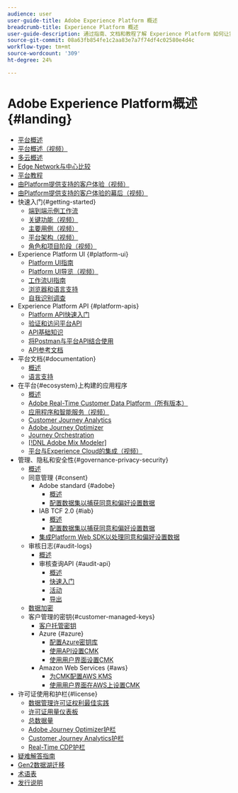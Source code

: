 ```yaml
---
audience: user
user-guide-title: Adobe Experience Platform 概述
breadcrumb-title: Experience Platform 概述
user-guide-description: 通过指南、文档和教程了解 Experience Platform 如何让实时地为客户投放个性化体验成为可能。
source-git-commit: 08a63fb854fe1c2aa83e7a7f74df4c02580e4d4c
workflow-type: tm+mt
source-wordcount: '309'
ht-degree: 24%

---
```



# Adobe Experience Platform概述 {#landing}

* [平台概述](home.md)
* [平台概述（视频）](video/platform-overview.md)
* [多云概述](multi-cloud.md)
* [Edge Network与中心比较](./edge-and-hub-comparison.md)
* [平台教程](https://experienceleague.adobe.com/docs/platform-learn/tutorials/overview.html)
* [由Platform提供支持的客户体验（视频）](video/customer-experience.md)
* [由Platform提供支持的客户体验的幕后（视频）](video/customer-experience-bts.md)
* 快速入门{#getting-started}
   * [端到端示例工作流](end-to-end-tutorial.md)
   * [关键功能（视频）](video/key-capabilities.md)
   * [主要用例（视频）](video/platform-use-cases.md)
   * [平台架构（视频）](video/platform-architecture.md)
   * [角色和项目阶段（视频）](video/roles-project-phases.md)
* Experience Platform UI {#platform-ui}
   * [Platform UI指南](ui-guide.md)
   * [Platform UI导览（视频）](video/platform-ui.md)
   * [工作流UI指南](workflows.md)
   * [浏览器和语言支持](browser-language-support.md)
   * [自我识别调查](self-identification.md)
* Experience Platform API {#platform-apis}
   * [Platform API快速入门](api-guide.md)
   * [验证和访问平台API](api-authentication.md)
   * [API基础知识](api-fundamentals.md)
   * [将Postman与平台API结合使用](postman.md)
   * [API参考文档](https://www.adobe.com/go/platform-api-reference-en)
* 平台文档{#documentation}
   * [概述](documentation/overview.md)
   * [语言支持](documentation/language-support.md)
* 在平台{#ecosystem}上构建的应用程序
   * [概述](application-services.md)
   * [Adobe Real-Time Customer Data Platform（所有版本）](https://experienceleague.adobe.com/docs/real-time-customer-data-platform.html)
   * [应用程序和智能服务（视频）](video/application-intelligent-services.md)
   * [Customer Journey Analytics](https://experienceleague.adobe.com/docs/customer-journey-analytics.html?lang=zh-Hans)
   * [Adobe Journey Optimizer](https://experienceleague.adobe.com/docs/journey-optimizer.html?lang=zh-Hans)
   * [Journey Orchestration](https://experienceleague.adobe.com/docs/journey-orchestration.html)
   * [[!DNL Adobe Mix Modeler]](https://experienceleague.adobe.com/docs/mix-modeler.html)
   * [平台与Experience Cloud的集成（视频）](video/experience-cloud-integrations.md)
* 管理、隐私和安全性{#governance-privacy-security}
   * [概述](./governance-privacy-security/overview.md)
   * 同意管理 {#consent}
      * Adobe standard {#adobe}
         * [概述](./governance-privacy-security/consent/adobe/overview.md)
         * [配置数据集以捕获同意和偏好设置数据](./governance-privacy-security/consent/adobe/dataset.md)
      * IAB TCF 2.0 {#iab}
         * [概述](./governance-privacy-security/consent/iab/overview.md)
         * [配置数据集以捕获同意和偏好设置数据](./governance-privacy-security/consent/iab/dataset.md)
      * [集成Platform Web SDK以处理同意和偏好设置数据](./governance-privacy-security/consent/sdk.md)
   * 审核日志{#audit-logs}
      * [概述](./governance-privacy-security/audit-logs/overview.md)
      * 审核查询API {#audit-api}
         * [概述](./governance-privacy-security/audit-logs/api/overview.md)
         * [快速入门](./governance-privacy-security/audit-logs/api/getting-started.md)
         * [活动](./governance-privacy-security/audit-logs/api/events.md)
         * [导出](./governance-privacy-security/audit-logs/api/export.md)
   * [数据加密](./governance-privacy-security/encryption.md)
   * 客户管理的密钥{#customer-managed-keys}
      * [客户托管密钥](./governance-privacy-security/customer-managed-keys/overview.md)
      * Azure {#azure}
         * [配置Azure密钥库](./governance-privacy-security/customer-managed-keys/azure/azure-key-vault-config.md)
         * [使用API设置CMK](./governance-privacy-security/customer-managed-keys/azure/api-set-up.md)
         * [使用用户界面设置CMK](./governance-privacy-security/customer-managed-keys/azure/ui-set-up.md)
      * Amazon Web Services {#aws}
         * [为CMK配置AWS KMS](./governance-privacy-security/customer-managed-keys/aws/configure-kms.md)
         * [使用用户界面在AWS上设置CMK](./governance-privacy-security/customer-managed-keys/aws/ui-set-up.md)
* 许可证使用和护栏{#license}
   * [数据管理许可证权利最佳实践](./license-usage-and-guardrails/data-management-best-practices.md)
   * [许可证用量仪表板](./license-usage-and-guardrails/license-usage-dashboard.md)
   * [总数据量](./license-usage-and-guardrails/total-data-volume.md)
   * [Adobe Journey Optimizer护栏](https://experienceleague.adobe.com/docs/journey-optimizer/using/get-started/guardrails.html)
   * [Customer Journey Analytics护栏](https://experienceleague.adobe.com/docs/analytics-platform/using/cja-admin/guardrails.html)
   * [Real-Time CDP护栏](https://experienceleague.adobe.com/docs/experience-platform/rtcdp/guardrails/overview.html)
* [疑难解答指南](troubleshooting.md)
* [Gen2数据湖迁移](adls2-gen2-migration.md)
* [术语表](glossary.md)
* [发行说明](https://experienceleague.adobe.com/zh-hans/docs/experience-platform/release-notes/latest)
